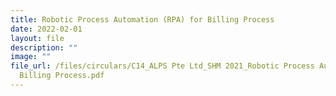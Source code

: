 ```yaml
---
title: Robotic Process Automation (RPA) for Billing Process
date: 2022-02-01
layout: file
description: ""
image: ""
file_url: /files/circulars/C14_ALPS Pte Ltd_SHM 2021_Robotic Process Automation (RPA) for
  Billing Process.pdf
---
```

